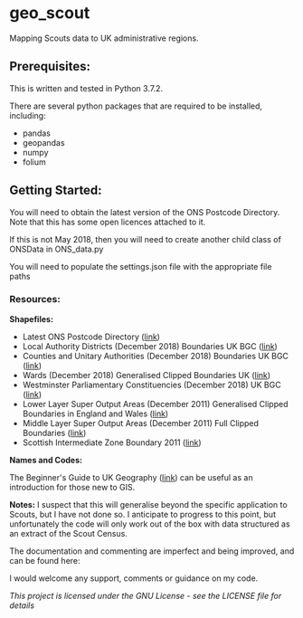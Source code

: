 # geo_scout
Mapping Scouts data to UK administrative regions.

## Prerequisites: ##
This is written and tested in Python 3.7.2.

There are several python packages that are required to be installed, including:
 * pandas
 * geopandas
 * numpy
 * folium

## Getting Started: ##
You will need to obtain the latest version of the ONS Postcode Directory. Note
that this has some open licences attached to it.

If this is not May 2018, then you will need to create another child class of
ONSData in ONS_data.py

You will need to populate the settings.json file with the appropriate file paths

### Resources: ###
**Shapefiles:**
 * Latest ONS Postcode Directory ([link](https://geoportal.statistics.gov.uk/search?collection=Dataset&sort=-modified&tags=ons%20postcode%20directory))
 * Local Authority Districts (December 2018) Boundaries UK BGC ([link](https://geoportal.statistics.gov.uk/search?collection=Dataset&sort=-modified&tags=bdy_lad))
 * Counties and Unitary Authorities (December 2018) Boundaries UK BGC ([link](https://geoportal.statistics.gov.uk/search?collection=Dataset&sort=-modified&tags=BDY_CTYUA))
 * Wards (December 2018) Generalised Clipped Boundaries UK ([link](https://geoportal.statistics.gov.uk/search?collection=Dataset&sort=-modified&tags=BDY_WD))
 * Westminster Parliamentary Constituencies (December 2018) UK BGC ([link](https://geoportal.statistics.gov.uk/search?collection=Dataset&sort=-modified&tags=BDY_PCON))
 * Lower Layer Super Output Areas (December 2011) Generalised Clipped Boundaries in England and Wales ([link](https://geoportal.statistics.gov.uk/search?collection=Dataset&sort=-modified&tags=BDY_LSOA%2CDEC_2011))
 * Middle Layer Super Output Areas (December 2011) Full Clipped Boundaries ([link](https://geoportal.statistics.gov.uk/search?collection=Dataset&sort=-modified&tags=BDY_MSOA))
 * Scottish Intermediate Zone Boundary 2011 ([link](https://data.gov.uk/dataset/133d4983-c57d-4ded-bc59-390c962ea280/intermediate-zone-boundaries-2011))
 
**Names and Codes:**


The Beginner's Guide to UK Geography ([link](https://geoportal.statistics.gov.uk/search?collection=Document&sort=name&tags=DOC_BGG)) can be useful as an introduction for those new to GIS.

**Notes:**
I suspect that this will generalise beyond the specific application to Scouts,
but I have not done so. I anticipate to progress to this point, but unfortunately
the code will only work out of the box with data structured as an extract of
the Scout Census.

The documentation and commenting are imperfect and being improved, and can be
found here: 

I would welcome any support, comments or guidance on my code.

*This project is licensed under the GNU License - see the LICENSE file for details*

